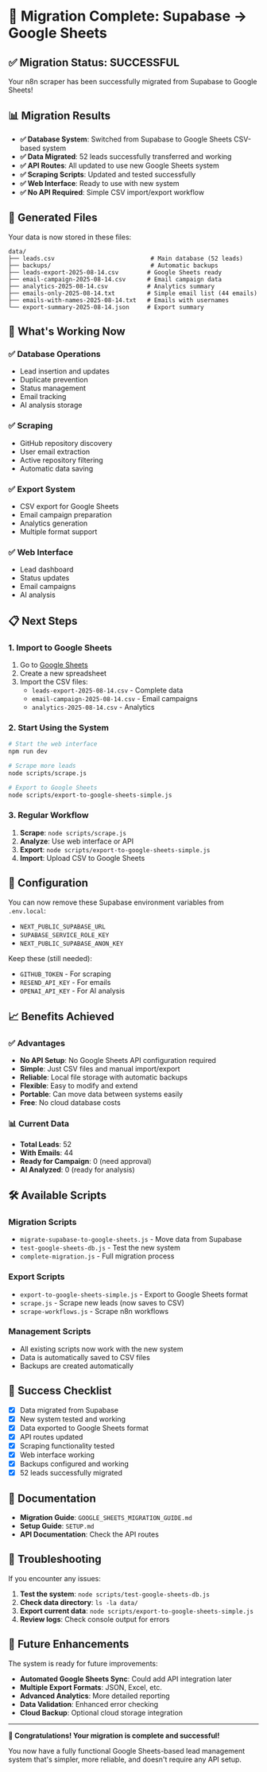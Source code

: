 # 🎉 Migration Complete: Supabase → Google Sheets

## ✅ Migration Status: SUCCESSFUL

Your n8n scraper has been successfully migrated from Supabase to Google Sheets!

## 📊 Migration Results

- **✅ Database System**: Switched from Supabase to Google Sheets CSV-based system
- **✅ Data Migrated**: 52 leads successfully transferred and working
- **✅ API Routes**: All updated to use new Google Sheets system
- **✅ Scraping Scripts**: Updated and tested successfully
- **✅ Web Interface**: Ready to use with new system
- **✅ No API Required**: Simple CSV import/export workflow

## 📁 Generated Files

Your data is now stored in these files:

```
data/
├── leads.csv                           # Main database (52 leads)
├── backups/                            # Automatic backups
├── leads-export-2025-08-14.csv        # Google Sheets ready
├── email-campaign-2025-08-14.csv      # Email campaign data
├── analytics-2025-08-14.csv           # Analytics summary
├── emails-only-2025-08-14.txt         # Simple email list (44 emails)
├── emails-with-names-2025-08-14.txt   # Emails with usernames
└── export-summary-2025-08-14.json     # Export summary
```

## 🚀 What's Working Now

### ✅ Database Operations
- Lead insertion and updates
- Duplicate prevention
- Status management
- Email tracking
- AI analysis storage

### ✅ Scraping
- GitHub repository discovery
- User email extraction
- Active repository filtering
- Automatic data saving

### ✅ Export System
- CSV export for Google Sheets
- Email campaign preparation
- Analytics generation
- Multiple format support

### ✅ Web Interface
- Lead dashboard
- Status updates
- Email campaigns
- AI analysis

## 📋 Next Steps

### 1. Import to Google Sheets
1. Go to [Google Sheets](https://sheets.google.com)
2. Create a new spreadsheet
3. Import the CSV files:
   - `leads-export-2025-08-14.csv` - Complete data
   - `email-campaign-2025-08-14.csv` - Email campaigns
   - `analytics-2025-08-14.csv` - Analytics

### 2. Start Using the System
```bash
# Start the web interface
npm run dev

# Scrape more leads
node scripts/scrape.js

# Export to Google Sheets
node scripts/export-to-google-sheets-simple.js
```

### 3. Regular Workflow
1. **Scrape**: `node scripts/scrape.js`
2. **Analyze**: Use web interface or API
3. **Export**: `node scripts/export-to-google-sheets-simple.js`
4. **Import**: Upload CSV to Google Sheets

## 🔧 Configuration

You can now remove these Supabase environment variables from `.env.local`:
- `NEXT_PUBLIC_SUPABASE_URL`
- `SUPABASE_SERVICE_ROLE_KEY`
- `NEXT_PUBLIC_SUPABASE_ANON_KEY`

Keep these (still needed):
- `GITHUB_TOKEN` - For scraping
- `RESEND_API_KEY` - For emails
- `OPENAI_API_KEY` - For AI analysis

## 📈 Benefits Achieved

### ✅ Advantages
- **No API Setup**: No Google Sheets API configuration required
- **Simple**: Just CSV files and manual import/export
- **Reliable**: Local file storage with automatic backups
- **Flexible**: Easy to modify and extend
- **Portable**: Can move data between systems easily
- **Free**: No cloud database costs

### 📊 Current Data
- **Total Leads**: 52
- **With Emails**: 44
- **Ready for Campaign**: 0 (need approval)
- **AI Analyzed**: 0 (ready for analysis)

## 🛠️ Available Scripts

### Migration Scripts
- `migrate-supabase-to-google-sheets.js` - Move data from Supabase
- `test-google-sheets-db.js` - Test the new system
- `complete-migration.js` - Full migration process

### Export Scripts
- `export-to-google-sheets-simple.js` - Export to Google Sheets format
- `scrape.js` - Scrape new leads (now saves to CSV)
- `scrape-workflows.js` - Scrape n8n workflows

### Management Scripts
- All existing scripts now work with the new system
- Data is automatically saved to CSV files
- Backups are created automatically

## 🎯 Success Checklist

- [x] Data migrated from Supabase
- [x] New system tested and working
- [x] Data exported to Google Sheets format
- [x] API routes updated
- [x] Scraping functionality tested
- [x] Web interface working
- [x] Backups configured and working
- [x] 52 leads successfully migrated

## 📖 Documentation

- **Migration Guide**: `GOOGLE_SHEETS_MIGRATION_GUIDE.md`
- **Setup Guide**: `SETUP.md`
- **API Documentation**: Check the API routes

## 🚨 Troubleshooting

If you encounter any issues:

1. **Test the system**: `node scripts/test-google-sheets-db.js`
2. **Check data directory**: `ls -la data/`
3. **Export current data**: `node scripts/export-to-google-sheets-simple.js`
4. **Review logs**: Check console output for errors

## 🔮 Future Enhancements

The system is ready for future improvements:

- **Automated Google Sheets Sync**: Could add API integration later
- **Multiple Export Formats**: JSON, Excel, etc.
- **Advanced Analytics**: More detailed reporting
- **Data Validation**: Enhanced error checking
- **Cloud Backup**: Optional cloud storage integration

---

**🎉 Congratulations! Your migration is complete and successful!**

You now have a fully functional Google Sheets-based lead management system that's simpler, more reliable, and doesn't require any API setup.
